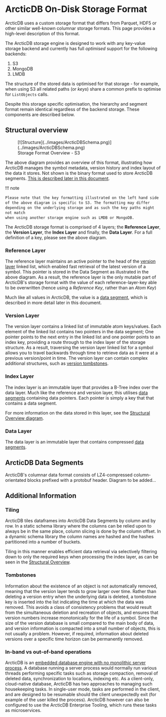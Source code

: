# ArcticDB On-Disk Storage Format

ArcticDB uses a custom storage format that differs from Parquet, HDF5 or other similar well-known columnar storage formats. This page provides a high-level description of this format.

The ArcticDB storage engine is designed to work with any key-value storage backend and currently has full *optimised* support for the following backends:

1. S3
2. MongoDB
3. LMDB

The structure of the stored data is optimised for that storage - for example, when using S3 all related paths (or *keys*) share a common prefix to optimise for `ListObjects` calls.

Despite this storage specific optimisation, the hierarchy and segment format remain identical regardless of the backend storage. These components are described below.

## Structural overview

<figure markdown>
  [![Structure](../images/ArcticDBSchema.png)](../images/ArcticDBSchema.png)
  <figcaption>Storage Format Overview - S3</figcaption>
</figure>

The above diagram provides an overview of this format, illustrating how ArcticDB manages the symbol metadata, version history and index layout of the data it stores. Not shown is the binary format used to store ArcticDB segments. [This is described later in this document](#arcticdb-data-segments).

!!! note 

    Please note that the key formatting illustrated on the left hand side of the above diagram is specific to S3. The formatting may differ depending on the underlying storage and as such the key paths might not match 
    when using another storage engine such as LMDB or MongoDB.

The ArcticDB storage format is comprised of 4 layers; the **Reference Layer**, the **Version Layer**, the **Index Layer** and finally, the **Data Layer**. For a full definition of a key, please see the above diagram. 

### Reference Layer

The reference layer maintains an active pointer to the head of the [version layer](#version-layer) linked list, which enabled fast retrieval of the latest version of a symbol. This pointer is stored in the Data Segment as illustrated in the above diagram. As a result, the reference layer is the only mutable part of ArcticDB's storage format with the value of each reference-layer-key able to be overwritten (hence using a _Reference Key_, rather than an _Atom Key_)

Much like all values in ArcticDB, the value is a [data segment](#arcticdb-data-segments), which is described in more detail later in this document.

### Version Layer

The version layer contains a linked list of immutable atom keys/values. Each element of the linked list contains two pointers in the data segment; One pointer points to the next entry in the linked list and one pointer points to an index key, providing a route through to the index layer of the storage structure. As a result, traversing the version layer linked list for a symbol allows you to travel backwards through time to retrieve data as it were at a previous version/point in time. The version layer can contain complex additional structures, such as [version tombstones](#tombstones).

### Index Layer

The index layer is an immutable layer that provides a B-Tree index over the data layer. Much like the reference and version layer, this utilises [data segments](#data-segment) containing data pointers. Each pointer is simply a key that that contains a data segment. 

For more information on the data stored in this layer, see the [Structural Overview diagram](#structural-overview).

### Data Layer

The data layer is an immutable layer that contains compressed [data segments](#arcticdb-data-segments).

## ArcticDB Data Segments

ArcticDB's columnar data format consists of LZ4-compressed column-orientated blocks prefixed with a protobuf header. Diagram to be added...

## Additional Information

### Tiling

ArcticDB tiles dataframes into ArcticDB Data Segments by column and by row. In a static schema library where the columns can be relied upon to always be in the same place, column slicing is done by the column offset. In a dynamic schema library the column names are hashed and the hashes partitioned into a number of buckets.

Tiling in this manner enables efficient data retrieval via selectively filtering down to only the required keys when processing the index layer, as can be seen in the [Structural Overview](structural-overview).

### Tombstones

Information about the existence of an object is not automatically removed, meaning that the version layer tends to grow larger over time. Rather than deleting a version entry when the underlying data is deleted, a tombstone key is inserted into the list indicating the time at which the data was removed. This avoids a class of consistency problems that would result from the simultaneous deletion and recreation of objects, and ensures that version numbers increase monotonically for the life of a symbol. Since the size of the version database is small compared to the main body of data, and version information is compacted into a small number of objects, this is not usually a problem. However, if required, information about deleted versions over a specific time horizon can be permanently removed.

### In-band vs out-of-band operations

ArcticDB is an [embedded database engine with no monolithic server process](../architecture). A database running a server process would normally run various threads performing specific tasks such as storage compaction, removal of deleted data, synchronization to locations, indexing etc. As a client-only, cloud-native database, ArcticDB has two approaches to managing such housekeeping tasks. In single-user mode, tasks are performed in the client, and are designed to be resumable should the client unexpectedly exit (for example of the user killed the process). ArcticDB however can also be configured to use the ArcticDB Enterprise Tooling, which runs these tasks as microservices.
